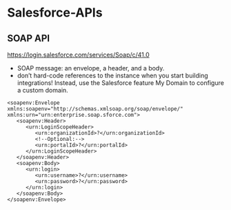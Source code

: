 # Salesforce-APIs

## SOAP API
https://login.salesforce.com/services/Soap/c/41.0
* SOAP message: an envelope, a header, and a body.
* don’t hard-code references to the instance when you start building integrations! Instead, use the Salesforce feature My Domain to configure a custom domain.

```Apex
<soapenv:Envelope xmlns:soapenv="http://schemas.xmlsoap.org/soap/envelope/" xmlns:urn="urn:enterprise.soap.sforce.com">
   <soapenv:Header>
      <urn:LoginScopeHeader>
         <urn:organizationId>?</urn:organizationId>
         <!--Optional:-->
         <urn:portalId>?</urn:portalId>
      </urn:LoginScopeHeader>
   </soapenv:Header>
   <soapenv:Body>
      <urn:login>
         <urn:username>?</urn:username>
         <urn:password>?</urn:password>
      </urn:login>
   </soapenv:Body>
</soapenv:Envelope>
```
